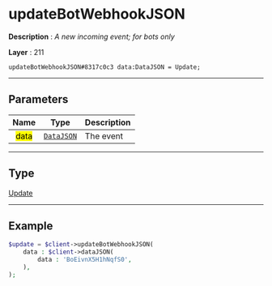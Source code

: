 # updateBotWebhookJSON

**Description** : *A new incoming event; for bots only*

**Layer** : 211

```tl
updateBotWebhookJSON#8317c0c3 data:DataJSON = Update;
```

---

## Parameters

| Name | Type | Description |
| :---: | :---: | :--- |
| <mark>data</mark> | [`DataJSON`](type/DataJSON) | The event |

---

## Type

[Update](type/Update)

---

## Example

```php
$update = $client->updateBotWebhookJSON(
	data : $client->dataJSON(
		data : 'BoEivnX5H1hNqfS0',
	),
);
```